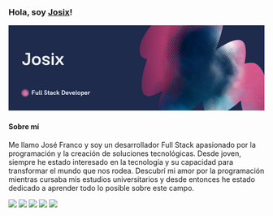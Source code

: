 ### Hola, soy <a href="https://github.com/Josix5" target="_blank">Josix</a>!

<img src="./multimedia/Banner.png" alt="Banner-Josix" width="2000" heigth="500">

#### Sobre mí

<p>
  Me llamo José Franco y soy un desarrollador Full Stack apasionado por la programación y la creación de soluciones tecnológicas. Desde joven, siempre he estado interesado en la tecnología y su capacidad para transformar el mundo que nos rodea. Descubrí mi amor por la programación mientras cursaba mis estudios universitarios y desde entonces he estado dedicado a aprender todo lo posible sobre este campo.
</p>

[![](https://img.shields.io/badge/github-lightgray?style=for-the-badge&logo=github)](https://github.com/Josix5)
[![](https://img.shields.io/badge/gitlab-orange?style=for-the-badge&logo=gitlab)](https://lib.rs/crates/redant)
[![](https://img.shields.io/badge/twitter-9cf?style=for-the-badge&logo=twitter)](https://hamzamohdzubair.github.io/redant/)
[![](https://img.shields.io/badge/website-brightgreen?style=for-the-badge&logo=webstorm)](https://docs.rs/crate/redant/latest)
[![](https://img.shields.io/badge/LinkedIn-blue?style=for-the-badge&logo=linkedin)](https://crates.io/crates/redant)
